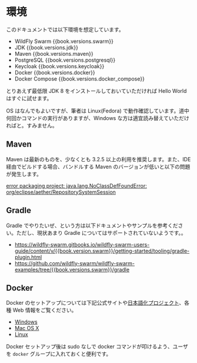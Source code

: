 # 環境

このドキュメントでは以下環境を想定しています。

* WildFly Swarm {{book.versions.swarm}}
* JDK {{book.versions.jdk}}
* Maven {{book.versions.maven}}
* PostgreSQL {{book.versions.postgresql}}
* Keycloak {{book.versions.keycloak}}
* Docker {{book.versions.docker}}
* Docker Compose {{book.versions.docker_compose}}

とりあえず最低限 JDK 8 をインストールしておいていただければ Hello World はすぐに試せます。

OS はなんでもよいですが、筆者は Linux(Fedora) で動作確認しています。道中何回かコマンドの実行がありますが、Windows な方は適宜読み替えていただければと。すみません。

## Maven

Maven は最新のものを、少なくとも 3.2.5 以上の利用を推奨します。また、IDE 経由でビルドする場合、バンドルする Maven のバージョンが低いと以下の問題が発生します。

[error packaging project: java.lang.NoClassDefFoundError: org/eclipse/aether/RepositorySystemSession](https://issues.jboss.org/browse/SWARM-24)

## Gradle

Gradle でやりたいぜ、という方は以下ドキュメントやサンプルを参考ください。ただし、現状あまり Gradle についてはサポートされていないようです。。

* https://wildfly-swarm.gitbooks.io/wildfly-swarm-users-guide/content/v/{{book.version.swarm}}/getting-started/tooling/gradle-plugin.html
* https://github.com/wildfly-swarm/wildfly-swarm-examples/tree/{{book.versions.swarm}}/gradle


## Docker

Docker のセットアップについては下記公式サイトや[日本語化プロジェクト](http://docs.docker.jp/)、各種 Web 情報をご覧ください。

* [Windows](http://docs.docker.com/windows/started/)
* [Mac OS X](http://docs.docker.com/mac/started/)
* [Linux](https://docs.docker.com/engine/installation/#/on-linux)

Docker セットアップ後は sudo なしで docker コマンドが叩けるよう、ユーザを `docker` グループに入れておくと便利です。
